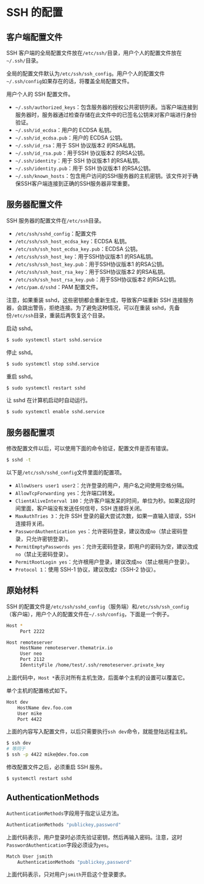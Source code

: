# SSH 的配置

## 客户端配置文件

SSH 客户端的全局配置文件放在`/etc/ssh/`目录，用户个人的配置文件放在`~/.ssh/`目录。

全局的配置文件默认为`/etc/ssh/ssh_config`。用户个人的配置文件`~/.ssh/config`如果存在的话，将覆盖全局配置文件。

用户个人的 SSH 配置文件。

- `~/.ssh/authorized_keys`：包含服务器的授权公共密钥列表。当客户端连接到服务器时，服务器通过检查存储在此文件中的已签名公钥来对客户端进行身份验证。
- `~/.ssh/id_ecdsa`：用户的 ECDSA 私钥。
- `~/.ssh/id_ecdsa.pub`：用户的 ECDSA 公钥。
- `~/.ssh/id_rsa`：用于 SSH 协议版本2 的RSA私钥。
- `~/.ssh/id_rsa.pub`：用于SSH 协议版本2 的RSA公钥。
- `~/.ssh/identity`：用于 SSH 协议版本1 的RSA私钥。
- `~/.ssh/identity.pub`：用于 SSH 协议版本1 的RSA公钥。
- `~/.ssh/known_hosts`：包含用户访问的SSH服务器的主机密钥。该文件对于确保SSH客户端连接到正确的SSH服务器非常重要。

## 服务器配置文件

SSH 服务器的配置文件在`/etc/ssh`目录。

- `/etc/ssh/sshd_config`：配置文件
- `/etc/ssh/ssh_host_ecdsa_key`：ECDSA 私钥。
- `/etc/ssh/ssh_host_ecdsa_key.pub`：ECDSA 公钥。
- `/etc/ssh/ssh_host_key`：用于SSH协议版本1 的RSA私钥。
- `/etc/ssh/ssh_host_key.pub`：用于SSH协议版本1 的RSA公钥。
- `/etc/ssh/ssh_host_rsa_key`：用于SSH协议版本2 的RSA私钥。
- `/etc/ssh/ssh_host_rsa_key.pub`：用于SSH协议版本2 的RSA公钥。
- `/etc/pam.d/sshd`：PAM 配置文件。

注意，如果重装 sshd，这些密钥都会重新生成，导致客户端重新 SSH 连接服务器，会跳出警告，拒绝连接。为了避免这种情况，可以在重装 sshd，先备份`/etc/ssh`目录，重装后再恢复这个目录。

启动 sshd。

```bash
$ sudo systemctl start sshd.service
```

停止 sshd。

```bash
$ sudo systemctl stop sshd.service
```

重启 sshd。

```bash
$ sudo systemctl restart sshd
```

让 sshd 在计算机启动时自动运行。

```bash
$ sudo systemctl enable sshd.service
```

## 服务器配置项

修改配置文件以后，可以使用下面的命令验证，配置文件是否有错误。

```bash
$ sshd -t
```

以下是`/etc/ssh/sshd_config`文件里面的配置项。

- `AllowUsers user1 user2`：允许登录的用户，用户名之间使用空格分隔。
- `AllowTcpForwarding yes`：允许端口转发。
- `ClientAliveInterval 180`：允许客户端发呆的时间，单位为秒。如果这段时间里面，客户端没有发送任何信号，SSH 连接将关闭。
- `MaxAuthTries 3`：允许 SSH 登录的最大尝试次数，如果一直输入错误，SSH 连接将关闭。
- `PasswordAuthentication yes`：允许密码登录，建议改成`no`（禁止密码登录，只允许密钥登录）。
- `PermitEmptyPasswords yes`：允许无密码登录，即用户的密码为空，建议改成`no`（禁止无密码登录）。
- `PermitRootLogin yes`：允许根用户登录，建议改成`no`（禁止根用户登录）。
- `Protocol 1`：使用 SSH-1 协议，建议改成`2`（SSH-2 协议）。

## 原始材料

SSH 的配置文件是`/etc/ssh/sshd_config`（服务端）和`/etc/ssh/ssh_config`（客户端），用户个人的配置文件在`~/.ssh/config`，下面是一个例子。

```bash
Host *
     Port 2222

Host remoteserver
     HostName remoteserver.thematrix.io
     User neo
     Port 2112
     IdentityFile /home/test/.ssh/remoteserver.private_key
```

上面代码中，`Host *`表示对所有主机生效，后面单个主机的设置可以覆盖它。

单个主机的配置格式如下。

```bash
Host dev
    HostName dev.foo.com
    User mike
    Port 4422
```

上面的内容写入配置文件，以后只需要执行`ssh dev`命令，就能登陆远程主机。

```bash
$ ssh dev
# 等同于
$ ssh -p 4422 mike@dev.foo.com
```

修改配置文件之后，必须重启 SSH 服务。

```bash
$ systemctl restart sshd
```

## AuthenticationMethods

`AuthenticationMethods`字段用于指定认证方法。

```bash
AuthenticationMethods "publickey,password"
```

上面代码表示，用户登录时必须先验证密钥，然后再输入密码。注意，这时`PasswordAuthentication`字段必须设为`yes`。

```bash
Match User jsmith
    AuthenticationMethods "publickey,password"
```

上面代码表示，只对用户`jsmith`开启这个登录要求。

